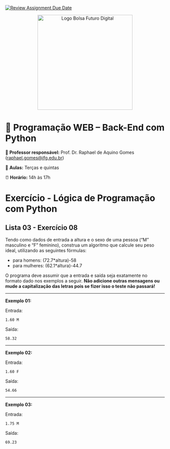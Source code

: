 [![Review Assignment Due Date](https://classroom.github.com/assets/deadline-readme-button-22041afd0340ce965d47ae6ef1cefeee28c7c493a6346c4f15d667ab976d596c.svg)](https://classroom.github.com/a/BkxS2zK3)
<p align="center">
  <img src="https://extensao.ifg.edu.br/futurodigital/wp-content/uploads/sites/33/2025/05/Logo_Bolsa_Futuro_Digital-2048x2048.png" alt="Logo Bolsa Futuro Digital" width="300"/>
</p>

# 🐍 Programação WEB – Back-End com Python

📌 **Professor responsável:** Prof. Dr. Raphael de Aquino Gomes (<a href="mailto:raphael.gomes@ifg.edu.br">raphael.gomes@ifg.edu.br</a>)

📅 **Aulas:** Terças e quintas  

⏰ **Horário:** 14h às 17h


# Exercício - Lógica de Programação com Python

## Lista 03 - Exercício 08

Tendo como dados de entrada a altura e o sexo de uma pessoa (“M” masculino e “F” feminino), construa um algoritmo que calcule seu peso ideal, utilizando as seguintes fórmulas:

- para homens: (72.7*altura)-58
- para mulheres: (62.1*altura)-44.7

O programa deve assumir que a entrada e saída seja exatamente no formato dado nos exemplos a seguir. **Não adicione outras mensagens ou mude a capitalização das letras pois se fizer isso o teste não passará!**

---

**Exemplo 01:**

Entrada:
```
1.60 M
```
Saída:
```
58.32
```

---

**Exemplo 02:**

Entrada:
```
1.60 F
```
Saída:
```
54.66
```

---

**Exemplo 03:**

Entrada:
```
1.75 M
```
Saída:
```
69.23
```
